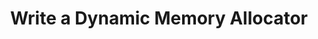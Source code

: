 ---
title: Write a Dynamic Memory Allocator

minutes_to_complete: 120

who_is_this_for: This is an introductory topic for software developers learning about dynamic memory allocation for the first time, and who may have used malloc and free in C programming. It also provides a starting point to explore more advanced memory allocation topics.

learning_objectives:
- Explain how dynamic memory allocation and the C heap works
- Write a simple dynamic memory allocator
- Explain some of the risks of heap allocation in general

prerequisites:
- Familiarity with C programming, with a good understanding of pointers.
- A Linux machine to run the example code.

author_primary: David Spickett

test_images:
- ubuntu:latest
test_link: null
test_maintenance: true

### Tags
skilllevels: Introductory
subjects: Performance and Architecture
armips:
  - Cortex-A
  - Neoverse
operatingsystems:
  - Linux
tools_software_languages:
  - C
  - Coding

### Cross-platform metadata only
shared_path: true
shared_between:
    - laptops-and-desktops
    - embedded-and-microcontrollers


### FIXED, DO NOT MODIFY
# ================================================================================
weight: 1                       # _index.md always has weight of 1 to order correctly
layout: "learningpathall"       # All files under learning paths have this same wrapper
learning_path_main_page: "yes"  # This should be surfaced when looking for related content. Only set for _index.md of learning path content.
---